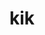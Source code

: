 ---
blog: https://www.kik.com/news
colors:
- '#5DCD11'
facebook: https://www.facebook.com/kikplaynice
git: https://github.com/kikinteractive
images:
- kik-icon.svg
- kik-tile.svg
- kik-official.svg
- kik-ar21.svg
logohandle: kik
sort: kik
title: kik
twitter: https://x.com/kik
website: https://www.kik.com/
wikipedia: https://en.wikipedia.org/wiki/Kik_Messenger
---